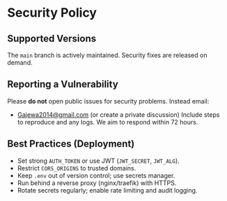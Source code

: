 # Security Policy

## Supported Versions
The `main` branch is actively maintained. Security fixes are released on demand.

## Reporting a Vulnerability
Please **do not** open public issues for security problems. Instead email:
- Gajewa2014@gmail.com (or create a private discussion)
Include steps to reproduce and any logs. We aim to respond within 72 hours.

## Best Practices (Deployment)
- Set strong `AUTH_TOKEN` or use JWT (`JWT_SECRET`, `JWT_ALG`).
- Restrict `CORS_ORIGINS` to trusted domains.
- Keep `.env` out of version control; use secrets manager.
- Run behind a reverse proxy (nginx/traefik) with HTTPS.
- Rotate secrets regularly; enable rate limiting and audit logging.
